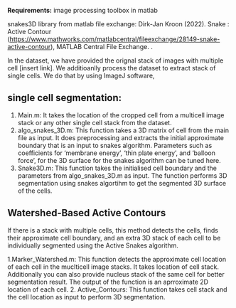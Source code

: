 
**Requirements:**
image processing toolbox in matlab 

snakes3D library from matlab file exchange:  Dirk-Jan Kroon (2022). Snake : Active Contour (https://www.mathworks.com/matlabcentral/fileexchange/28149-snake-active-contour), MATLAB Central File Exchange. .

In the dataset, we have provided the orignal stack of images with multiple cell [insert link]. We additioanlly process the dataset to extract stack of single cells. We do that by using ImageJ software, 

## single cell segmentation:
1. Main.m: It takes the location of the cropped cell from a multicell image stack or any other single cell stack from the dataset.
2. algo_snakes_3D.m: This function takes a 3D matrix of cell from the main file as input. It does preprocessing and extracts the initial approximate boundary that is an input to snakes algorithm. Parameters such as coefficients for ‘membrane energy’, ‘thin plate energy’, and ‘balloon force’, for the 3D surface for the snakes algorithm can be tuned here.
3. Snake3D.m: This function takes the initialised cell boundary and the parameters from algo_snakes_3D.m as input. The function performs 3D segmentation using snakes algortihm to get the segmented 3D surface of the cells. 


## Watershed-Based Active Contours

If there is a stack with multiple cells, this method detects the cells, finds their approximate cell boundary, and an extra 3D stack of each cell to be individually segmented using the Active Snakes algorithm. 

1.Marker_Watershed.m: This function detects the approximate cell location of each cell in the muclticell image stacks. It takes location of cell stack. Additionally you can also provide nucleus stack of the same cell for better segmentation result. The output of the function is an aprroximate 2D location of each cell.
2. Active_Contours: This function takes cell stack and the cell location as input to perform 3D segmentation. 
